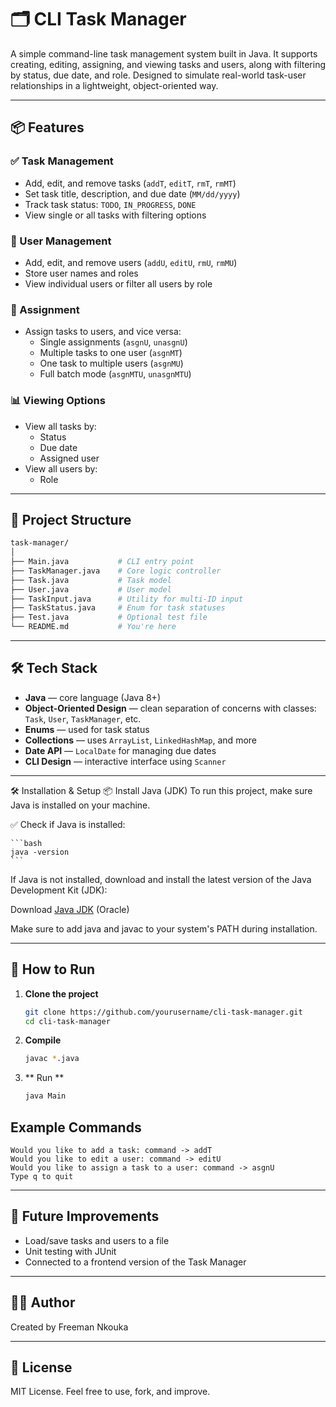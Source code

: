 # 🗂️ CLI Task Manager

A simple command-line task management system built in Java. It supports creating, editing, assigning, and viewing tasks and users, along with filtering by status, due date, and role. Designed to simulate real-world task-user relationships in a lightweight, object-oriented way.

---

## 📦 Features

### ✅ Task Management

- Add, edit, and remove tasks (`addT`, `editT`, `rmT`, `rmMT`)
- Set task title, description, and due date (`MM/dd/yyyy`)
- Track task status: `TODO`, `IN_PROGRESS`, `DONE`
- View single or all tasks with filtering options

### 👤 User Management

- Add, edit, and remove users (`addU`, `editU`, `rmU`, `rmMU`)
- Store user names and roles
- View individual users or filter all users by role

### 🔁 Assignment

- Assign tasks to users, and vice versa:
  - Single assignments (`asgnU`, `unasgnU`)
  - Multiple tasks to one user (`asgnMT`)
  - One task to multiple users (`asgnMU`)
  - Full batch mode (`asgnMTU`, `unasgnMTU`)

### 📊 Viewing Options

- View all tasks by:
  - Status
  - Due date
  - Assigned user
- View all users by:
  - Role

---

## 📁 Project Structure

```bash
task-manager/
│
├── Main.java           # CLI entry point
├── TaskManager.java    # Core logic controller
├── Task.java           # Task model
├── User.java           # User model
├── TaskInput.java      # Utility for multi-ID input
├── TaskStatus.java     # Enum for task statuses
├── Test.java           # Optional test file
└── README.md           # You're here
```

---

## 🛠️ Tech Stack

- **Java** — core language (Java 8+)
- **Object-Oriented Design** — clean separation of concerns with classes: `Task`, `User`, `TaskManager`, etc.
- **Enums** — used for task status
- **Collections** — uses `ArrayList`, `LinkedHashMap`, and more
- **Date API** — `LocalDate` for managing due dates
- **CLI Design** — interactive interface using `Scanner`

---

🛠️ Installation & Setup
📦 Install Java (JDK)
To run this project, make sure Java is installed on your machine.

✅ Check if Java is installed:

    ```bash
    java -version
    ```

If Java is not installed, download and install the latest version of the Java Development Kit (JDK):

Download [Java JDK](https://www.oracle.com/java/technologies/downloads/?er=221886) (Oracle)

Make sure to add java and javac to your system's PATH during installation.

---

## 🧪 How to Run

1. **Clone the project**

   ```bash
   git clone https://github.com/yourusername/cli-task-manager.git
   cd cli-task-manager
   ```

2. **Compile**

   ```bash
   javac *.java
   ```

3. ** Run **
   ```bash
   java Main
   ```

## Example Commands

    Would you like to add a task: command -> addT
    Would you like to edit a user: command -> editU
    Would you like to assign a task to a user: command -> asgnU
    Type q to quit

---

## 🧠 Future Improvements

- Load/save tasks and users to a file
- Unit testing with JUnit
- Connected to a frontend version of the Task Manager

---

## 🧑‍💻 Author

Created by Freeman Nkouka

---

## 📄 License

MIT License. Feel free to use, fork, and improve.
